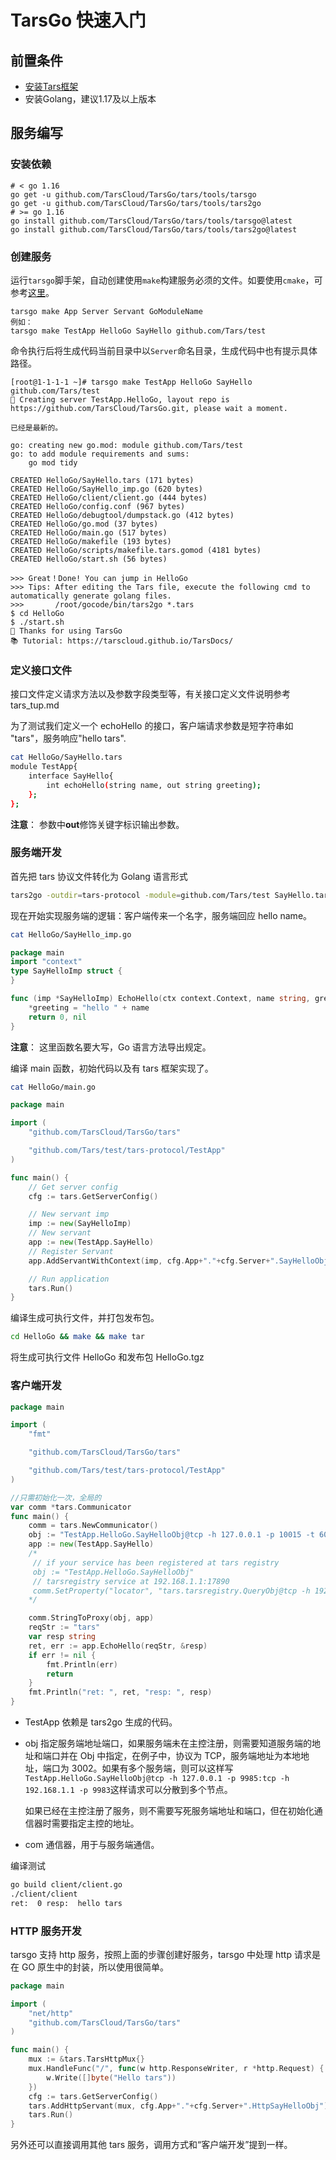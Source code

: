 # TarsGo 快速入门

## 前置条件

- [安装Tars框架](../installation/README.md)
- 安装Golang，建议1.17及以上版本

## 服务编写

### 安装依赖

```shell
# < go 1.16
go get -u github.com/TarsCloud/TarsGo/tars/tools/tarsgo
go get -u github.com/TarsCloud/TarsGo/tars/tools/tars2go
# >= go 1.16
go install github.com/TarsCloud/TarsGo/tars/tools/tarsgo@latest
go install github.com/TarsCloud/TarsGo/tars/tools/tars2go@latest
```

### 创建服务

运行`tarsgo`脚手架，自动创建使用`make`构建服务必须的文件。如要使用`cmake`，可参考[这里](../dev/tarsgo/cmake.md)。

```text
tarsgo make App Server Servant GoModuleName
例如：
tarsgo make TestApp HelloGo SayHello github.com/Tars/test
```

命令执行后将生成代码当前目录中以`Server`命名目录，生成代码中也有提示具体路径。

```text
[root@1-1-1-1 ~]# tarsgo make TestApp HelloGo SayHello github.com/Tars/test
🚀 Creating server TestApp.HelloGo, layout repo is https://github.com/TarsCloud/TarsGo.git, please wait a moment.

已经是最新的。

go: creating new go.mod: module github.com/Tars/test
go: to add module requirements and sums:
	go mod tidy

CREATED HelloGo/SayHello.tars (171 bytes)
CREATED HelloGo/SayHello_imp.go (620 bytes)
CREATED HelloGo/client/client.go (444 bytes)
CREATED HelloGo/config.conf (967 bytes)
CREATED HelloGo/debugtool/dumpstack.go (412 bytes)
CREATED HelloGo/go.mod (37 bytes)
CREATED HelloGo/main.go (517 bytes)
CREATED HelloGo/makefile (193 bytes)
CREATED HelloGo/scripts/makefile.tars.gomod (4181 bytes)
CREATED HelloGo/start.sh (56 bytes)

>>> Great！Done! You can jump in HelloGo
>>> Tips: After editing the Tars file, execute the following cmd to automatically generate golang files.
>>>       /root/gocode/bin/tars2go *.tars
$ cd HelloGo
$ ./start.sh
🤝 Thanks for using TarsGo
📚 Tutorial: https://tarscloud.github.io/TarsDocs/
```

### 定义接口文件

接口文件定义请求方法以及参数字段类型等，有关接口定义文件说明参考 tars_tup.md

为了测试我们定义一个 echoHello 的接口，客户端请求参数是短字符串如 "tars"，服务响应"hello tars".

```bash
cat HelloGo/SayHello.tars
module TestApp{
    interface SayHello{
        int echoHello(string name, out string greeting);
    };
};
```

**注意**： 参数中**out**修饰关键字标识输出参数。

### 服务端开发

首先把 tars 协议文件转化为 Golang 语言形式

```bash
tars2go -outdir=tars-protocol -module=github.com/Tars/test SayHello.tars
```

现在开始实现服务端的逻辑：客户端传来一个名字，服务端回应 hello name。

```bash
cat HelloGo/SayHello_imp.go
```

```go
package main
import "context"
type SayHelloImp struct {
}

func (imp *SayHelloImp) EchoHello(ctx context.Context, name string, greeting *string) (int32, error) {
    *greeting = "hello " + name
    return 0, nil
}
```

**注意**： 这里函数名要大写，Go 语言方法导出规定。

编译 main 函数，初始代码以及有 tars 框架实现了。

```bash
cat HelloGo/main.go
```

```go
package main

import (
	"github.com/TarsCloud/TarsGo/tars"

	"github.com/Tars/test/tars-protocol/TestApp"
)

func main() {
	// Get server config
	cfg := tars.GetServerConfig()

	// New servant imp
	imp := new(SayHelloImp)
	// New servant
	app := new(TestApp.SayHello)
	// Register Servant
	app.AddServantWithContext(imp, cfg.App+"."+cfg.Server+".SayHelloObj")

	// Run application
	tars.Run()
}
```

编译生成可执行文件，并打包发布包。

```bash
cd HelloGo && make && make tar
```

将生成可执行文件 HelloGo 和发布包 HelloGo.tgz

### 客户端开发

```go
package main

import (
	"fmt"

	"github.com/TarsCloud/TarsGo/tars"

	"github.com/Tars/test/tars-protocol/TestApp"
)

//只需初始化一次，全局的
var comm *tars.Communicator
func main() {
    comm = tars.NewCommunicator()
    obj := "TestApp.HelloGo.SayHelloObj@tcp -h 127.0.0.1 -p 10015 -t 60000"
    app := new(TestApp.SayHello)
    /*
     // if your service has been registered at tars registry
     obj := "TestApp.HelloGo.SayHelloObj"
     // tarsregistry service at 192.168.1.1:17890
     comm.SetProperty("locator", "tars.tarsregistry.QueryObj@tcp -h 192.168.1.1 -p 17890")
    */

    comm.StringToProxy(obj, app)
    reqStr := "tars"
    var resp string
    ret, err := app.EchoHello(reqStr, &resp)
    if err != nil {
        fmt.Println(err)
        return
    }
    fmt.Println("ret: ", ret, "resp: ", resp)
}
```

- TestApp 依赖是 tars2go 生成的代码。
- obj 指定服务端地址端口，如果服务端未在主控注册，则需要知道服务端的地址和端口并在 Obj 中指定，在例子中，协议为 TCP，服务端地址为本地地址，端口为 3002。如果有多个服务端，则可以这样写`TestApp.HelloGo.SayHelloObj@tcp -h 127.0.0.1 -p 9985:tcp -h 192.168.1.1 -p 9983`这样请求可以分散到多个节点。

  如果已经在主控注册了服务，则不需要写死服务端地址和端口，但在初始化通信器时需要指定主控的地址。

- com 通信器，用于与服务端通信。

编译测试

```bash
go build client/client.go
./client/client
ret:  0 resp:  hello tars
```

### HTTP 服务开发

tarsgo 支持 http 服务，按照上面的步骤创建好服务，tarsgo 中处理 http 请求是在 GO 原生中的封装，所以使用很简单。

```go
package main

import (
	"net/http"
	"github.com/TarsCloud/TarsGo/tars"
)

func main() {
	mux := &tars.TarsHttpMux{}
	mux.HandleFunc("/", func(w http.ResponseWriter, r *http.Request) {
		w.Write([]byte("Hello tars"))
	})
    cfg := tars.GetServerConfig()
	tars.AddHttpServant(mux, cfg.App+"."+cfg.Server+".HttpSayHelloObj") //Register http server
	tars.Run()
}
```

另外还可以直接调用其他 tars 服务，调用方式和“客户端开发”提到一样。
